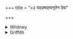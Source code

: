 +++
title = "०३ यदन्नमद्म्यनृतेन देवा"

+++

<details><summary>Whitney</summary>

### Translation
3. What food I eat unrighteously, O gods, and promise, intending to give  
\[or\] not intending to give—by the greatness of the great Vāiśvānara  
let \[it\] be propitious honeyed food for me.

### Notes
TA. (11. 6. 2¹¹) has the first half-verse, adding the same three pādas  
as above (see under vs. 1). For the doubtful *saṁgṛṇā́mi* it reads *vā  
kariṣyán*, and Ppp. has the same, also omitting (perhaps by accident)  
*ádāsyan*. The second pāda is nearly repeated as 119. 1 **b**, below.  
The comm. renders *saṁgṛṇāmi* by *pratijānāmi*. The Daś. Kar. cites (to  
Kāuś. 57. 29: see the note to that rule) the three verses in full, but  
substitutes for 3 **c, d** our 53. 2 **c, d**, *vāiśvānaro no ad-*, etc.
</details>

<details><summary>Griffith</summary>

What food I eat unjustly, Gods! or, doubtful between bestow- ing and refusing, swallow, Through greatness of Vaisvanara the mighty may that same food be sweet to me and blessed!
</details>

